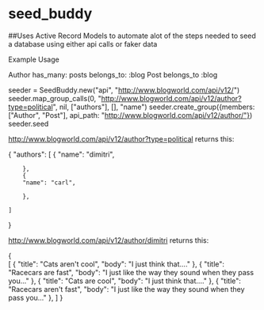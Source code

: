 # seed_buddy

##Uses Active Record Models to automate alot of the steps needed to seed a database using either api calls or faker data


Example Usage

Author has_many: posts
	    belongs_to: :blog
Post belongs_to :blog


seeder = SeedBuddy.new("api", "http://www.blogworld.com/api/v12/")
seeder.map_group_calls(0, "http://www.blogworld.com/api/v12/author?type=political", nil, ["authors"], [], "name")
seeder.create_group({members: ["Author", "Post"], api_path: "http://www.blogworld.com/api/v12/author/"})
seeder.seed


http://www.blogworld.com/api/v12/author?type=political
returns this:

{
	"authors": [
		{
		"name": "dimitri",
		
		},
		{
		"name": "carl",
		
		},

	]
}

http://www.blogworld.com/api/v12/author/dimitri
returns this:

{	
	[
		{
		"title": "Cats aren't cool",
		"body": "I just think that...."
		},
		{
		"title": "Racecars are fast",
		"body": "I just like the way they sound when they pass you..."
		},
		{
		"title": "Cats are cool",
		"body": "I just think that...."
		},
		{
		"title": "Racecars aren't fast",
		"body": "I just like the way they sound when they pass you..."
		},
	]
}


